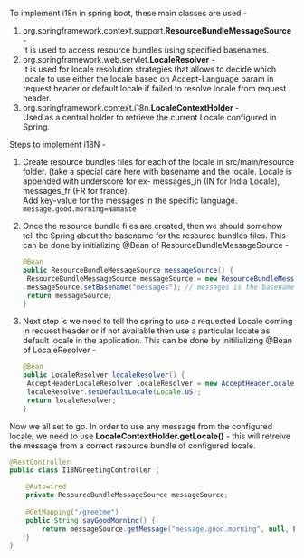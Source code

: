 To implement i18n in spring boot, these main classes are used -
1. org.springframework.context.support.**ResourceBundleMessageSource** - \
It is used to access resource bundles using specified basenames.
2. org.springframework.web.servlet.**LocaleResolver** - \
It is used for locale resolution strategies that allows to decide which locale to use either the locale based on Accept-Language param in request header or default locale if failed to resolve locale from request header.
3. org.springframework.context.i18n.**LocaleContextHolder** - \
Used as a central holder to retrieve the current Locale configured in Spring.

Steps to implement i18N -
1. Create resource bundles files for each of the locale in src/main/resource folder. (take a special care here with basename and the locale. Locale is appended with underscore for ex- messages_in (IN for India Locale), messages_fr (FR for france).\
   Add key-value for the messages in the specific language.\
   ```message.good.morning=Namaste```
   
2. Once the resource bundle files are created, then we should somehow tell the Spring about the basename for the resource bundles files.
This can be done by initializing @Bean of ResourceBundleMessageSource -
   ```java
   @Bean
   public ResourceBundleMessageSource messageSource() {
    ResourceBundleMessageSource messageSource = new ResourceBundleMessageSource();
    messageSource.setBasename("messages"); // messages is the basename of resource bundles
    return messageSource;
   }
   ```
   
 3. Next step is we need to tell the spring to use a requested Locale coming in request header or if not available then use a particular locate as default locale in the application. This can be done by initilializing @Bean of LocaleResolver - 
    ```java
    @Bean
    public LocaleResolver localeResolver() {
     AcceptHeaderLocaleResolver localeResolver = new AcceptHeaderLocaleResolver();
     localeResolver.setDefaultLocale(Locale.US);
     return localeResolver;
    }
    ```
    
Now we all set to go. In order to use any message from the configured locale, we need to use **LocaleContextHolder.getLocale()** - this will retreive the message from a correct resource bundle of configured locale.

```java
@RestController
public class I18NGreetingController {

	@Autowired
	private ResourceBundleMessageSource messageSource;
	
	@GetMapping("/greetme")
	public String sayGoodMorning() {
		return messageSource.getMessage("message.good.morning", null, LocaleContextHolder.getLocale());
	}
}
```
